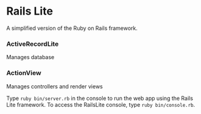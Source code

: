 # Rails Lite
A simplified version of the Ruby on Rails framework.

### ActiveRecordLite
Manages database

### ActionView
Manages controllers and render views

Type `ruby bin/server.rb` in the console to run the web app using the Rails Lite framework. To access the RailsLite console, type `ruby bin/console.rb`.